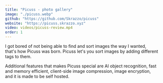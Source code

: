 ```yaml
---
title: "Picuss - photo gallery"
image: "./picuss.webp"
github: "https://github.com/Skrazzo/picuss"
website: "https://picuss.skrazzo.xyz"
video: videos/picuss-review.mp4
order: 1
---
```


I got bored of not being able to find and sort images the way I wanted, that's how Picuss was born. Picuss let's you sort images by adding different tags to them.

Additional features that makes Picuss special are AI object recognition, fast and memory efficient, client-side image compression, image encryption, and it is made to be self hosted.
